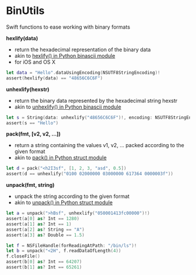 # BinUtils
Swift functions to ease working with binary formats

**hexlify(data)**

- return the hexadecimal representation of the binary data
- akin to [hexlify() in Python binascii module](https://docs.python.org/2/library/binascii.html#binascii.hexlify)
- for iOS and OS X

```swift
let data = "Hello".dataUsingEncoding(NSUTF8StringEncoding)!
assert(hexlify(data) == "48656C6C6F")
```

**unhexlify(hexstr)**

- return the binary data represented by the hexadecimal string hexstr
- akin to [unhexlify() in Python binascii module](https://docs.python.org/2/library/binascii.html#binascii.unhexlify)

```swift
let s = String(data: unhexlify("48656C6C6F")!, encoding: NSUTF8StringEncoding)
assert(s == "Hello")
```

**pack(fmt, [v2, v2, ...])**

- return a string containing the values v1, v2, ... packed according to the given format
- akin to [pack() in Python struct module](https://docs.python.org/2/library/struct.html#struct.pack)

```swift
let d = pack("<h2I3sf", [1, 2, 3, "asd", 0.5])
assert(d == unhexlify("0100 02000000 03000000 617364 0000003f"))
```

**unpack(fmt, string)**

- unpack the string according to the given format
- akin to [unpack() in Python struct module](https://docs.python.org/2/library/struct.html#struct.unpack)

```swift
let a = unpack(">hBsf", unhexlify("050001413fc00000")!)
assert(a[0] as? Int == 1280)
assert(a[1] as? Int == 1)
assert(a[2] as? String == "A")
assert(a[3] as? Double == 1.5)
```

```swift
let f = NSFileHandle(forReadingAtPath: "/bin/ls")!
let b = unpack("<2H", f.readDataOfLength(4))
f.closeFile()
assert(b[0] as? Int == 64207)
assert(b[1] as? Int == 65261)
```
